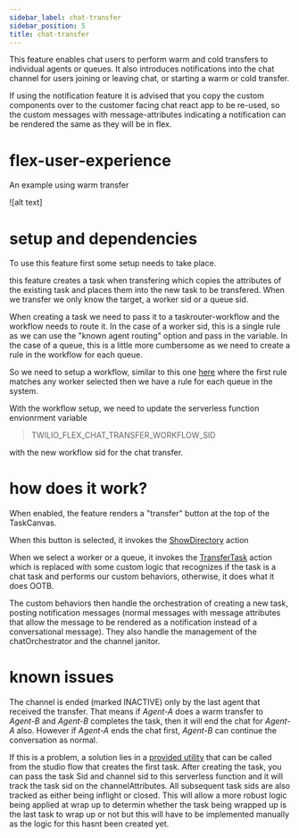 ```yaml
---
sidebar_label: chat-transfer
sidebar_position: 5
title: chat-transfer
---
```


This feature enables chat users to perform warm and cold transfers to individual agents or queues. It also introduces notifications into the chat channel for users joining or leaving chat, or starting a warm or cold transfer.

If using the notification feature it is advised that you copy the custom components over to the customer facing chat react app to be re-used, so the custom messages with message-attributes indicating a notification can be rendered the same as they will be in flex.

# flex-user-experience

An example using warm transfer

![alt text]

# setup and dependencies

To use this feature first some setup needs to take place.

this feature creates a task when transfering which copies the attributes of the existing task and places them into the new task to be transfered. When we transfer we only know the target, a worker sid or a queue sid.

When creating a task we need to pass it to a taskrouter-workflow and the workflow needs to route it. In the case of a worker sid, this is a single rule as we can use the "known agent routing" option and pass in the variable. In the case of a queue, this is a little more cumbersome as we need to create a rule in the workflow for each queue.

So we need to setup a workflow, similar to this one [here](https://github.com/twilio-professional-services/flex-project-template/blob/main/plugin-flex-ts-template-v1/src/feature-library/chat-transfer/example-taskrouter-workflow.json) where the first rule matches any worker selected then we have a rule for each queue in the system.

With the workflow setup, we need to update the serverless function envionrment variable

> TWILIO_FLEX_CHAT_TRANSFER_WORKFLOW_SID

with the new workflow sid for the chat transfer.

# how does it work?

When enabled, the feature renders a "transfer" button at the top of the TaskCanvas.

When this button is selected, it invokes the [ShowDirectory](https://assets.flex.twilio.com/docs/releases/flex-ui/1.31.2/Actions.html#.ShowDirectory) action

When we select a worker or a queue, it invokes the [TransferTask](https://assets.flex.twilio.com/docs/releases/flex-ui/1.31.2/Actions.html#.TransferTask) action which is replaced with some custom logic that recognizes if the task is a chat task and performs our custom behaviors, otherwise, it does what it does OOTB.

The custom behaviors then handle the orchestration of creating a new task, posting notification messages (normal messages with message attributes that allow the message to be rendered as a notification instead of a conversational message). They also handle the management of the chatOrchestrator and the channel janitor.

# known issues

The channel is ended (marked INACTIVE) only by the last agent that received the transfer. That means if _Agent-A_ does a warm transfer to _Agent-B_ and _Agent-B_ completes the task, then it will end the chat for _Agent-A_ also. However if _Agent-A_ ends the chat first, _Agent-B_ can continue the conversation as normal.

If this is a problem, a solution lies in a [provided utility](https://github.com/twilio-professional-services/flex-project-template/blob/main/serverless-functions/src/functions/features/chat-transfer/studio/add-task-to-chat-channel-data.protected.js) that can be called from the studio flow that creates the first task. After creating the task, you can pass the task Sid and channel sid to this serverless function and it will track the task sid on the channelAttributes. All subsequent task sids are also tracked as either being inflight or closed. This will allow a more robust logic being applied at wrap up to determin whether the task being wrapped up is the last task to wrap up or not but this will have to be implemented manually as the logic for this hasnt been created yet.
